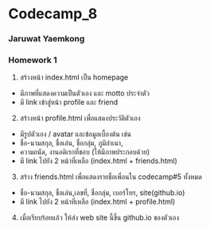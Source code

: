 # Codecamp_8

### Jaruwat Yaemkong
### Homework 1
1. สร้างหน้า index.html เป็น homepage 
  * มีภาพที่แสดงความเป็นตัวเอง และ motto ประจำตัว
  * มี link เข้าสู่หน้า profile และ friend 
2. สร้างหน้า profile.html เพื่อแสดงประวัติตัวเอง 
  * มีรูปตัวเอง / avatar และข้อมูลเบื้องต้น เช่น
  * ชื่อ-นามสกุล,​ ชื่อเล่น, ชื่อกลุ่ม,​ ภูมิลำเนา, 
  * ความถนัด, งานอดิเรกที่ชอบ (ให้มีภาพประกอบด้วย)
  * มี link ไปยัง 2 หน้าที่เหลือ (index.html + friends.html)
3. สร้าง friends.html เพื่อแสดงรายชื่อเพื่อนใน codecamp#5 ทั้งหมด
  * ชื่อ-นามสกุล,​ ชื่อเล่น,เลขที่, ชื่อกลุ่ม,​ เบอร์โทร, site(github.io) 
  * มี link ไปยัง 2 หน้าที่เหลือ (index.html + profile.html)
4. เมื่อเรียบร้อยแล้ว ให้ส่ง web site นี้ขึ้น github.io ของตัวเอง